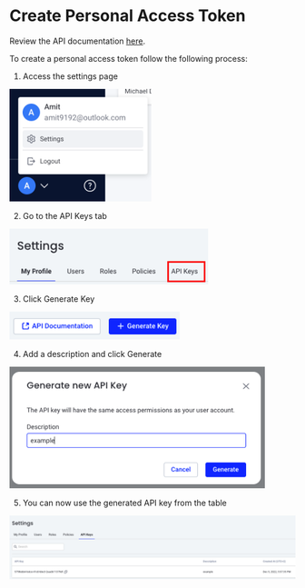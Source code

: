 # Create Personal Access Token
Review the API documentation [here](https://api.komodor.com/mgmt/api#/).  

To create a personal access token follow the following process:  

1. Access the settings page  
<img src="./img/settings.png" width="250">   

2. Go to the API Keys tab  
<img src="./img/api-keys.png" width="350">   

3. Click Generate Key  
<img src="./img/generate-token.png" width="300">   

4. Add a description and click Generate  
<img src="./img/generate-key-popup.png" width="450">   

5. You can now use the generated API key from the table  
<img src="./img/copy-token.png" width="1200">   


